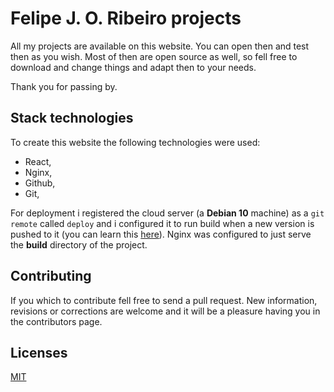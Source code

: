 # Felipe J. O. Ribeiro projects
All my projects are available on this website. You can open then and test then as you wish. Most of then are open source as well, so fell free to download and change things and adapt then to your needs.

Thank you for passing by.

## Stack technologies
To create this website the following technologies were used:

- React,
- Nginx,
- Github,
- Git,

For deployment i registered the cloud server (a **Debian 10** machine) as a `git remote` called `deploy` and i configured it to run build when a new version is pushed to it (you can learn this [here](https://github.com/felipejoribeiro/this-person-docs/blob/main/programming/tools/git/01_GIT_push_for_a_machine.md)). Nginx was configured to just serve the **build** directory of the project.

## Contributing
If you which to contribute fell free to send a pull request. New information, revisions or corrections are welcome and it will be a pleasure having you in the contributors page.

## Licenses
[MIT](https://github.com/felipejoribeiro/felipejoribeiro-page/blob/master/LICENSE)
